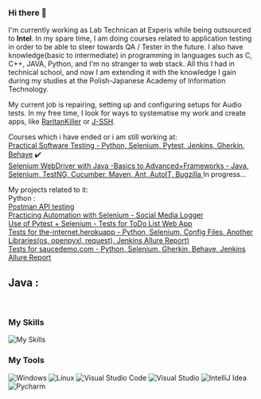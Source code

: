 ### Hi there 👋

I'm currently working as Lab Technican at Experis while being outsourced to <b>Intel</b>.
In my spare time, I am doing courses related to application testing in order to be able to steer towards QA / Tester in the future.
I also have knowledge(basic to intermediate) in programming in languages such as C, C++, JAVA, Python, and I'm no stranger to web stack. All this I had in technical school, and now I am extending it with the knowledge I gain during my studies at the Polish-Japanese Academy of Information Technology.

My current job is repairing, setting up and configuring setups for Audio tests. In my free time, I look for ways to systematise my work and create apps, like [RaritanKiller](https://github.com/Kosiem/RaritanKiller) or [J-SSH](https://github.com/Kosiem/J-SSH-app).

Courses which i have ended or i am still working at:<br>
[Practical Software Testing - Python, Selenium, Pytest, Jenkins, Gherkin, Behave](https://www.udemy.com/course/selenium-cucumber-integration/) :heavy_check_mark: <br> 
[Selenium WebDriver with Java -Basics to Advanced+Frameworks - Java, Selenium, TestNG, Cucumber, Maven, Ant, AutoIT, Bugzilla ](https://www.udemy.com/course/selenium-real-time-examplesinterview-questions/) In progress...

My projects related to it: <br>
 Python :<br>
[Postman API testing](https://github.com/Kosiem/API-Testing-JSONPlaceholder/tree/main)<br>
[Practicing Automation with Selenium - Social Media Logger](https://github.com/Kosiem/Social-Media-Logger)<br>
[Use of Pytest + Selenium - Tests for ToDo List Web App](https://github.com/Kosiem/ToDo-App-Tests)<br>
[Tests for the-internet.herokuapp - Python, Selenium, Config Files, Another Libraries(os, openpyxl, request), Jenkins Allure Report)](https://github.com/Kosiem/TheInternet-Tests)<br>
[Tests for saucedemo.com - Python, Selenium, Gherkin, Behave, Jenkins Allure Report](https://github.com/Kosiem/Behave-Testing-BDD)
<h2> Java : </h2> <br>

### My Skills
![My Skills](https://skillicons.dev/icons?i=java,python,c,cpp,bash,html,css,js,php,mysql,postman)

### My Tools

![Windows](https://img.shields.io/badge/Windows-0078D4.svg?style=for-the-badge&logo=Windows&logoColor=white)
![Linux](https://img.shields.io/badge/Linux-FCC624.svg?style=for-the-badge&logo=Linux&logoColor=black)
![Visual Studio Code](https://img.shields.io/badge/Visual_Studio_Code-0078D4?style=for-the-badge&logo=visual%20studio%20code&logoColor=white)
![Visual Studio](https://img.shields.io/badge/Visual_Studio-5C2D91?style=for-the-badge&logo=visual%20studio&logoColor=white)
![IntelliJ Idea](https://img.shields.io/badge/IntelliJ_IDEA-000000.svg?style=for-the-badge&logo=intellij-idea&logoColor=white)
![Pycharm](https://img.shields.io/badge/PyCharm-000000.svg?&style=for-the-badge&logo=PyCharm&logoColor=white)
<!--
**Kosiem/Kosiem** is a ✨ _special_ ✨ repository because its `README.md` (this file) appears on your GitHub profile.

Here are some ideas to get you started:

- 🔭 I’m currently working on ...
- 🌱 I’m currently learning ...
- 👯 I’m looking to collaborate on ...
- 🤔 I’m looking for help with ...
- 💬 Ask me about ...
- 📫 How to reach me: ...
- 😄 Pronouns: ...
- ⚡ Fun fact: ...
-->

